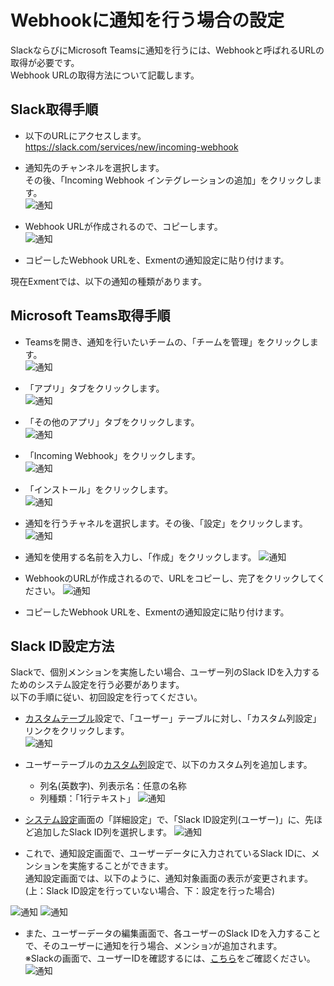 # Webhookに通知を行う場合の設定
SlackならびにMicrosoft Teamsに通知を行うには、Webhookと呼ばれるURLの取得が必要です。  
Webhook URLの取得方法について記載します。  

## Slack取得手順
- 以下のURLにアクセスします。  
https://slack.com/services/new/incoming-webhook  

- 通知先のチャンネルを選択します。  
その後、「Incoming Webhook  インテグレーションの追加」をクリックします。  
![通知](img/notify/notify_slack1.png)  

- Webhook URLが作成されるので、コピーします。  
![通知](img/notify/notify_slack2.png)  

- コピーしたWebhook URLを、Exmentの通知設定に貼り付けます。

現在Exmentでは、以下の通知の種類があります。

## Microsoft Teams取得手順
- Teamsを開き、通知を行いたいチームの、「チームを管理」をクリックします。  
![通知](img/notify/notify_teams1.png)  

- 「アプリ」タブをクリックします。  
![通知](img/notify/notify_teams2.png)

- 「その他のアプリ」タブをクリックします。  
![通知](img/notify/notify_teams3.png)

- 「Incoming Webhook」をクリックします。  
![通知](img/notify/notify_teams4.png)

- 「インストール」をクリックします。  
![通知](img/notify/notify_teams5.png)

- 通知を行うチャネルを選択します。その後、「設定」をクリックします。  
![通知](img/notify/notify_teams6.png)

- 通知を使用する名前を入力し、「作成」をクリックします。
![通知](img/notify/notify_teams7.png)

- WebhookのURLが作成されるので、URLをコピーし、完了をクリックしてください。
![通知](img/notify/notify_teams8.png)

- コピーしたWebhook URLを、Exmentの通知設定に貼り付けます。


## Slack ID設定方法
Slackで、個別メンションを実施したい場合、ユーザー列のSlack IDを入力するためのシステム設定を行う必要があります。  
以下の手順に従い、初回設定を行ってください。

- [カスタムテーブル](/ja/table)設定で、「ユーザー」テーブルに対し、「カスタム列設定」リンクをクリックします。  
![通知](img/notify/notify_slack3.png) 

- ユーザーテーブルの[カスタム列](/ja/column)設定で、以下のカスタム列を追加します。
    - 列名(英数字)、列表示名：任意の名称
    - 列種類：「1行テキスト」
![通知](img/notify/notify_slack4.png) 

- [システム設定](/ja/system)画面の「詳細設定」で、「Slack ID設定列(ユーザー)」に、先ほど追加したSlack ID列を選択します。
![通知](img/notify/notify_slack5.png) 

- これで、通知設定画面で、ユーザーデータに入力されているSlack IDに、メンションを実施することができます。  
通知設定画面では、以下のように、通知対象画面の表示が変更されます。(上：Slack ID設定を行っていない場合、下：設定を行った場合)

![通知](img/notify/notify_slack7.png) 
![通知](img/notify/notify_slack8.png) 


- また、ユーザーデータの編集画面で、各ユーザーのSlack IDを入力することで、そのユーザーに通知を行う場合、メンショﾝが追加されます。  
※Slackの画面で、ユーザーIDを確認するには、[こちら](https://auto-worker.com/blog/?p=27)をご確認ください。
![通知](img/notify/notify_slack6.png) 


